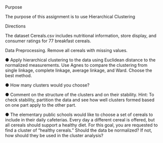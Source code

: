 Purpose

The purpose of this assignment is to use Hierarchical Clustering

Directions

The dataset Cereals.csv includes nutritional information, store display, and consumer ratings for
77 breakfast cereals.

Data Preprocessing. Remove all cereals with missing values.

● Apply hierarchical clustering to the data using Euclidean distance to the normalized
measurements. Use Agnes to compare the clustering from single linkage, complete
linkage, average linkage, and Ward. Choose the best method.

● How many clusters would you choose?

● Comment on the structure of the clusters and on their stability. Hint: To check stability,
partition the data and see how well clusters formed based on one part apply to the other
part.

● The elementary public schools would like to choose a set of cereals to include in their
daily cafeterias. Every day a different cereal is offered, but all cereals should support a
healthy diet. For this goal, you are requested to find a cluster of “healthy cereals.”
Should the data be normalized? If not, how should they be used in the cluster analysis?
